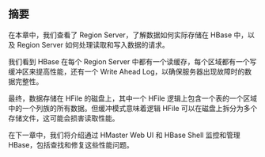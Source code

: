 ## 摘要

在本章中，我们查看了 Region Server，了解数据如何实际存储在 HBase 中，以及 Region Server 如何处理读取和写入数据的请求。

我们看到 HBase 在每个 Region Server 中都有一个读缓存，每个区域都有一个写缓冲区来提高性能，还有一个 Write Ahead Log，以确保服务器出现故障时的数据完整性。

最终，数据存储在 HFile 的磁盘上，其中一个 HFile 逻辑上包含一个表的一个区域中的一个列族的所有数据。但缓冲模式意味着逻辑 HFile 可以在磁盘上拆分为多个存储文件，这可能会损害读取性能。

在下一章中，我们将介绍通过 HMaster Web UI 和 HBase Shell 监控和管理 HBase，包括查找和修复这些性能问题。